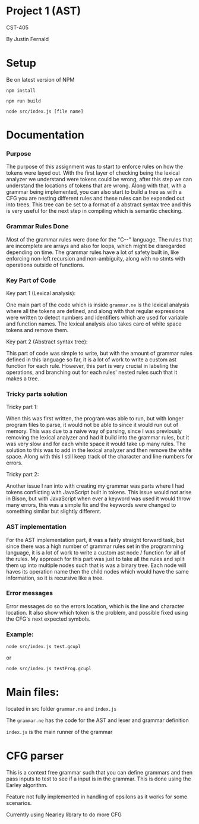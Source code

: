 # Project 1 (AST)

CST-405

By Justin Fernald

# Setup

Be on latest version of NPM

`npm install`

`npm run build`

`node src/index.js [file name]`

# Documentation

### Purpose

The purpose of this assignment was to start to enforce rules on how the tokens were layed out. With the first layer of checking being the lexical analyzer we understand were tokens could be wrong, after this step we can understand the locations of tokens that are wrong. Along with that, with a grammar being implemented, you can also start to build a tree as with a CFG you are nesting different rules and these rules can be expanded out into trees. This tree can be set to a format of a abstract syntax tree and this is very useful for the next step in compiling which is semantic checking.

### Grammar Rules Done

Most of the grammar rules were done for the "C--" language. The rules that are incomplete are arrays and also for loops, which might be disregarded depending on time. The grammar rules have a lot of safety built in, like enforcing non-left recursion and non-ambiguity, along with no stmts with operations outside of functions.

### Key Part of Code

Key part 1 (Lexical analysis):

One main part of the code which is inside `grammar.ne` is the lexical analysis where all the tokens are defined, and along with that regular expressions were written to detect numbers and identifiers which are used for variable and function names. The lexical analysis also takes care of white space tokens and remove them.

Key part 2 (Abstract syntax tree):

This part of code was simple to write, but with the amount of grammar rules defined in this language so far, it is a lot of work to write a custom ast function for each rule. However, this part is very crucial in labeling the operations, and branching out for each rules' nested rules such that it makes a tree.

### Tricky parts solution

Tricky part 1:

When this was first written, the program was able to run, but with longer program files to parse, it would not be able to since it would run out of memory. This was due to a naive way of parsing, since I was previously removing the lexical analyzer and had it build into the grammar rules, but it was very slow and for each white space it would take up many rules. The solution to this was to add in the lexical analyzer and then remove the white space. Along with this I still keep track of the character and line numbers for errors.

Tricky part 2:

Another issue I ran into with creating my grammar was parts where I had tokens conflicting with JavaScript built in tokens. This issue would not arise in Bison, but with JavaScript when ever a keyword was used it would throw many errors, this was a simple fix and the keywords were changed to something similar but slightly different.

### AST implementation

For the AST implementation part, it was a fairly straight forward task, but since there was a high number of grammar rules set in the programming language, it is a lot of work to write a custom ast node / function for all of the rules. My approach for this part was just to take all the rules and split them up into multiple nodes such that is was a binary tree. Each node will haves its operation name then the child nodes which would have the same information, so it is recursive like a tree.

### Error messages

Error messages do so the errors location, which is the line and character location. It also show which token is the problem, and possible fixed using the CFG's next expected symbols.

### Example:

`node src/index.js test.gcupl`

or

`node src/index.js testProg.gcupl`

# Main files:

located in src folder
`grammar.ne` and `index.js`

The `grammar.ne` has the code for the AST and lexer and grammar definition

`index.js` is the main runner of the grammar

# CFG parser

This is a context free grammar such that you can define grammars and then pass inputs to test to see if a input is in the grammar. This is done using the Earley algorithm.

Feature not fully implemented in handling of epsilons as it works for some scenarios.

Currently using Nearley library to do more CFG
